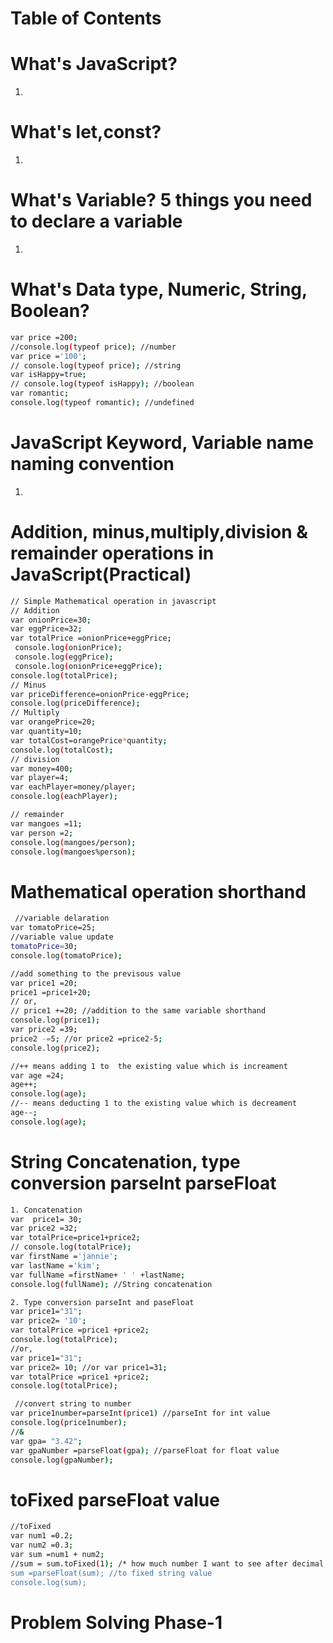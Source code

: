 # Table of Contents
# What's JavaScript?
1. 
# What's let,const?
1. 
# What's Variable? 5 things you need to declare a variable
1. 
# What's Data type, Numeric, String, Boolean?
```sh
var price =200;
//console.log(typeof price); //number
var price ='100';
// console.log(typeof price); //string
var isHappy=true;
// console.log(typeof isHappy); //boolean
var romantic;
console.log(typeof romantic); //undefined 
```
# JavaScript Keyword, Variable name naming convention
1. 
# Addition, minus,multiply,division & remainder operations in JavaScript(Practical)
```sh
// Simple Mathematical operation in javascript
// Addition
var onionPrice=30;
var eggPrice=32;
var totalPrice =onionPrice+eggPrice;
 console.log(onionPrice);
 console.log(eggPrice);
 console.log(onionPrice+eggPrice);
console.log(totalPrice);
// Minus
var priceDifference=onionPrice-eggPrice;
console.log(priceDifference);
// Multiply
var orangePrice=20;
var quantity=10;
var totalCost=orangePrice*quantity;
console.log(totalCost);
// division
var money=400;
var player=4;
var eachPlayer=money/player;
console.log(eachPlayer);

// remainder
var mangoes =11;
var person =2;
console.log(mangoes/person);
console.log(mangoes%person);
```
# Mathematical operation shorthand
```sh
 //variable delaration
var tomatoPrice=25;
//variable value update
tomatoPrice=30;
console.log(tomatoPrice);

//add something to the previsous value
var price1 =20;
price1 =price1+20; 
// or,
// price1 +=20; //addition to the same variable shorthand
console.log(price1);
var price2 =39;
price2 -=5; //or price2 =price2-5; 
console.log(price2);

//++ means adding 1 to  the existing value which is increament 
var age =24;
age++;
console.log(age);
//-- means deducting 1 to the existing value which is decreament
age--;
console.log(age);
```
# String Concatenation, type conversion parseInt parseFloat
```sh
1. Concatenation
var  price1= 30;
var price2 =32;
var totalPrice=price1+price2;
// console.log(totalPrice); 
var firstName ='jannie';
var lastName ='kim';
var fullName =firstName+ ' ' +lastName;
console.log(fullName); //String concatenation

2. Type conversion parseInt and paseFloat
var price1="31";   
var price2= '10';
var totalPrice =price1 +price2;
console.log(totalPrice);
//or,
var price1="31";   
var price2= 10; //or var price1=31;
var totalPrice =price1 +price2;
console.log(totalPrice);  

 //convert string to number
var price1number=parseInt(price1) //parseInt for int value
console.log(price1number);
//&
var gpa= "3.42";
var gpaNumber =parseFloat(gpa); //parseFloat for float value
console.log(gpaNumber);
```
# toFixed parseFloat value
```sh
//toFixed
var num1 =0.2;
var num2 =0.3;
var sum =num1 + num2;
//sum = sum.toFixed(1); /* how much number I want to see after decimal that have to fixed and that's return  to string value */
sum =parseFloat(sum); //to fixed string value
console.log(sum);
```
# Problem Solving Phase-1

